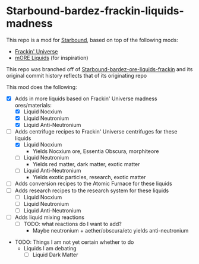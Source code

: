 # Starbound-bardez-frackin-liquids-madness

This repo is a mod for [Starbound](https://playstarbound.com/), based on top of the following mods:
- [Frackin' Universe](https://steamcommunity.com/sharedfiles/filedetails/?id=729480149) 
- [mORE Liquids](https://steamcommunity.com/sharedfiles/filedetails/?id=1318339314) (for inspiration)

This repo was branched off of [Starbound-bardez-ore-liquids-frackin](https://github.com/BardezAnAvatar/Starbound-bardez-ore-liquids-frackin) and its original commit history reflects that of its originating repo

This mod does the following:

- [X] Adds in more liquids based on Frackin' Universe madness ores/materials:
  - [X] Liquid Nocxium
  - [X] Liquid Neutronium
  - [X] Liquid Anti-Neutronium
- [ ] Adds centrifuge recipes to Frackin' Universe centrifuges for these liquids
  - [X] Liquid Nocxium
    - Yields Nocxium ore, Essentia Obscura, morphiteore
  - [ ] Liquid Neutronium
    - Yields red matter, dark matter, exotic matter
  - [ ] Liquid Anti-Neutronium
    - Yields exotic particles, research, exotic matter
- [ ] Adds conversion recipes to the Atomic Furnace for these liquids
- [ ] Adds research recipes to the research system for these liquids
  - [ ] Liquid Nocxium
  - [ ] Liquid Neutronium
  - [ ] Liquid Anti-Neutronium
- [ ] Adds liquid mixing reactions
  - [ ] TODO: what reactions do I want to add?
    - Maybe neutronium + aether/obscura/etc yields anti-neutronium
- TODO: Things I am not yet certain whether to do
  - Liquids I am debating
    - [ ] Liquid Dark Matter
